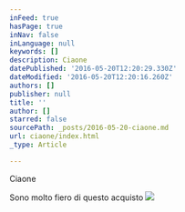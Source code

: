```yaml
---
inFeed: true
hasPage: true
inNav: false
inLanguage: null
keywords: []
description: Ciaone
datePublished: '2016-05-20T12:20:29.330Z'
dateModified: '2016-05-20T12:20:16.260Z'
authors: []
publisher: null
title: ''
author: []
starred: false
sourcePath: _posts/2016-05-20-ciaone.md
url: ciaone/index.html
_type: Article

---
```

Ciaone

Sono molto fiero di questo acquisto
![](https://the-grid-user-content.s3-us-west-2.amazonaws.com/48869c25-7ecc-4a6e-b463-554ae0242a27.jpg)